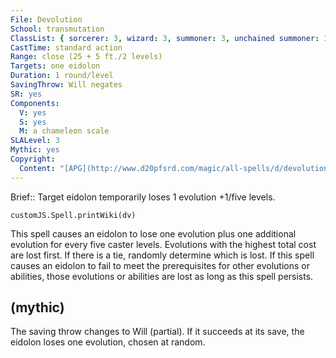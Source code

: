 ```yaml
---
File: Devolution
School: transmutation
ClassList: { sorcerer: 3, wizard: 3, summoner: 3, unchained summoner: 3, psychic: 3 }
CastTime: standard action
Range: close (25 + 5 ft./2 levels)
Targets: one eidolon
Duration: 1 round/level
SavingThrow: Will negates
SR: yes
Components:
  V: yes
  S: yes
  M: a chameleon scale
SLALevel: 3
Mythic: yes
Copyright:
  Content: "[APG](http://www.d20pfsrd.com/magic/all-spells/d/devolution)"
---
```

Brief:: Target eidolon temporarily loses 1 evolution +1/five levels.

```dataviewjs
customJS.Spell.printWiki(dv)
```

This spell causes an eidolon to lose one evolution plus one additional evolution for every five caster levels. Evolutions with the highest total cost are lost first. If there is a tie, randomly determine which is lost. If this spell causes an eidolon to fail to meet the prerequisites for other evolutions or abilities, those evolutions or abilities are lost as long as this spell persists.


## (mythic)

The saving throw changes to Will (partial). If it succeeds at its save, the eidolon loses one evolution, chosen at random.
